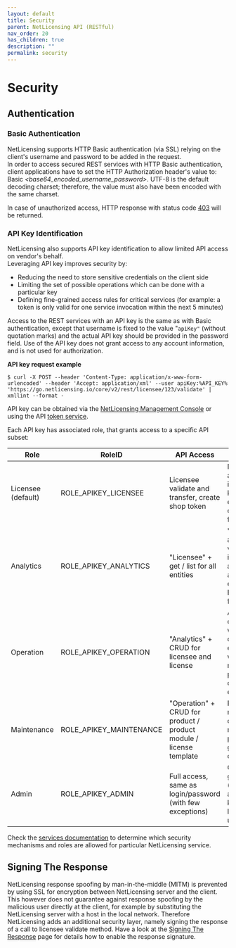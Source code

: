 ```yaml
---
layout: default
title: Security
parent: NetLicensing API (RESTful)
nav_order: 20
has_children: true
description: ""
permalink: security
---
```


Security
========

Authentication
--------------

### Basic Authentication

NetLicensing supports HTTP Basic authentication (via SSL) relying on the
client's username and password to be added in the request.  
In order to access secured REST services with HTTP Basic authentication,
client applications have to set the HTTP Authorization header's value
to: Basic *\<base64\_encoded\_username\_password\>*. UTF-8 is the
default decoding charset; therefore, the value must also have been
encoded with the same charset.

In case of unauthorized access, HTTP response with status code <a href="https://en.wikipedia.org/wiki/HTTP_403" class="external-link">403</a> will be returned.

### API Key Identification

NetLicensing also supports API key identification to allow limited API
access on vendor's behalf.  
Leveraging API key improves security by:

-   Reducing the need to store sensitive credentials on the client side
-   Limiting the set of possible operations which can be done with a
    particular key
-   Defining fine-grained access rules for critical services (for
    example: a token is only valid for one service invocation within the
    next 5 minutes)

Access to the REST services with an API key is the same as with Basic
authentication, except that username is fixed to the value
"`apiKey"` (without quotation marks) and the actual API key should be
provided in the password field. Use of the API key does not grant access
to any account information, and is not used for authorization.

**API key request example**

``` theme:
$ curl -X POST --header 'Content-Type: application/x-www-form-urlencoded' --header 'Accept: application/xml' --user apiKey:%API_KEY% 'https://go.netlicensing.io/core/v2/rest/licensee/123/validate' | xmllint --format -
```

API key can be obtained via
the <a href="https://ui.netlicensing.io" class="external-link">NetLicensing Management Console</a> or
using the API [token service](token-services).

Each API key has associated role, that grants access to a specific API
subset:

| Role               | RoleID                    | API Access                                                         | Description                                                                                                         |
|--------------------|---------------------------|--------------------------------------------------------------------|---------------------------------------------------------------------------------------------------------------------|
| Licensee (default) | ROLE\_APIKEY\_LICENSEE    | Licensee validate and transfer, create shop token                  | Minimum access level, intended for keys embedded in client software for validation                                  |
| Analytics          | ROLE\_APIKEY\_ANALYTICS   | "Licensee" + get / list for all entities                           | "Read-only" access (except validation), intended for automated access to entities from ERP, CRM, etc. for analytics |
| Operation          | ROLE\_APIKEY\_OPERATION   | "Analytics" + CRUD for licensee and license                        | Allows all operations with operational entities, but will not allow modification of product configuration entities  |
| Maintenance        | ROLE\_APIKEY\_MAINTENANCE | "Operation" + CRUD for product / product module / license template | Full product maintenance, does not allow modification to profile and any global configurations                      |
| Admin              | ROLE\_APIKEY\_ADMIN       | Full access, same as login/password (with few exceptions)          | Can be used to grant (temporary) access, while keeping login/password undiscovered                                  |


Check the [services documentation](services) to determine
which security mechanisms and roles are allowed for particular
NetLicensing service.


Signing The Response
--------------------

NetLicensing response spoofing by man-in-the-middle (MITM) is prevented by using SSL for encryption between NetLicensing server and the client. This however does not guarantee against response spoofing by the malicious user directly at the client, for example by substituting the NetLicensing server with a host in the local network. Therefore NetLicensing adds an additional security layer, namely signing the response of a call to licensee validate method. Have a look at the [Signing The Response](signing-the-response) page for details how to enable the response signature.
